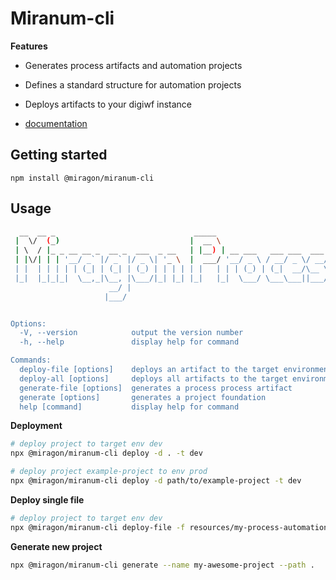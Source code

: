 # Miranum-cli

**Features**

- Generates process artifacts and automation projects
- Defines a standard structure for automation projects
- Deploys artifacts to your digiwf instance

- [documentation](https://github.com/Miragon/miranum-ide/tree/main/docs)

## Getting started

```
npm install @miragon/miranum-cli
```

## Usage

```bash
  __  __ _                               _____                               _____ _____  ______
 |  \/  (_)                             |  __ \                             |_   _|  __ \|  ____|
 | \  / |_ _ __ __ _  __ _  ___  _ __   | |__) | __ ___   ___ ___  ___ ___    | | | |  | | |__
 | |\/| | | '__/ _` |/ _` |/ _ \| '_ \  |  ___/ '__/ _ \ / __/ _ \/ __/ __|   | | | |  | |  __|
 | |  | | | | | (_| | (_| | (_) | | | | | |   | | | (_) | (_|  __/\__ \__ \  _| |_| |__| | |____
 |_|  |_|_|_|  \__,_|\__, |\___/|_| |_| |_|   |_|  \___/ \___\___||___/___/ |_____|_____/|______|
                      __/ |
                     |___/


Options:
  -V, --version            output the version number
  -h, --help               display help for command

Commands:
  deploy-file [options]    deploys an artifact to the target environment
  deploy-all [options]     deploys all artifacts to the target environment
  generate-file [options]  generates a process process artifact
  generate [options]       generates a project foundation
  help [command]           display help for command
```

**Deployment**

```bash
# deploy project to target env dev
npx @miragon/miranum-cli deploy -d . -t dev

# deploy project example-project to env prod
npx @miragon/miranum-cli deploy -d path/to/example-project -t dev
```

**Deploy single file**

```bash
# deploy project to target env dev
npx @miragon/miranum-cli deploy-file -f resources/my-process-automation-project/my-process.bpmn -t dev --type bpmn
```

**Generate new project**

```bash
npx @miragon/miranum-cli generate --name my-awesome-project --path .
```
